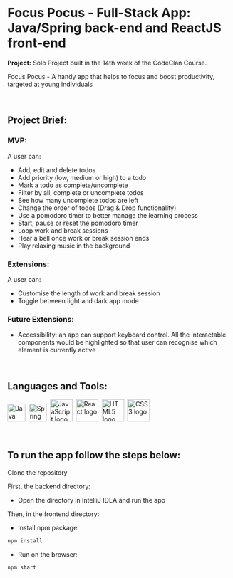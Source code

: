<br/>

# Focus Pocus - Full-Stack App: Java/Spring back-end and ReactJS front-end

**Project:** Solo Project built in the 14th week of the CodeClan Course.

<p>Focus Pocus - A handy app that helps to focus and boost productivity, targeted at young individuals</p>

<br/>

## Project Brief:

<h3>MVP:</h3>

A user can:
- Add, edit and delete todos
- Add priority (low, medium or high) to a todo
- Mark a todo as complete/uncomplete
- Filter by all, complete or uncomplete todos
- See how many uncomplete todos are left
- Change the order of todos (Drag & Drop functionality)
- Use a pomodoro timer to better manage the learning process
- Start, pause or reset the pomodoro timer
- Loop work and break sessions
- Hear a bell once work or break session ends
- Play relaxing music in the background

<h3>Extensions:</h3>

A user can:
- Customise the length of work and break session
- Toggle between light and dark app mode

<h3>Future Extensions:</h3>

- Accessibility: an app can support keyboard control. All the interactable components would be highlighted so that user can recognise which element is currently active

<br/>

## Languages and Tools:

<img src="https://cdn.jsdelivr.net/gh/devicons/devicon/icons/java/java-plain.svg" title="Java" alt="Java logo" width="40" height="40"/>&nbsp;
<img src="https://cdn.jsdelivr.net/gh/devicons/devicon/icons/spring/spring-original.svg" title="Spring" alt="Spring logo" width="40" height="40"/>&nbsp;
<img src="https://cdn.jsdelivr.net/gh/devicons/devicon/icons/javascript/javascript-plain.svg" title="JavaScript" alt="JavaScript logo" width="50" height="50"/>&nbsp;
<img src="https://cdn.jsdelivr.net/gh/devicons/devicon/icons/react/react-original.svg" title="React" alt="React logo" width="50" height="50"/>&nbsp;
<img src="https://cdn.jsdelivr.net/gh/devicons/devicon/icons/html5/html5-plain.svg" title="HTML5" alt="HTML5 logo" width="50" height="50"/>&nbsp;
<img src="https://cdn.jsdelivr.net/gh/devicons/devicon/icons/css3/css3-plain.svg"  title="CSS3" alt="CSS3 logo" width="50" height="50"/>

<br/>

## To run the app follow the steps below:

Clone the repository

First, the backend directory:

- Open the directory in IntelliJ IDEA and run the app

Then, in the frontend directory:

- Install npm package:

```sh
npm install
``` 
- Run on the browser:

```sh
npm start
``` 


